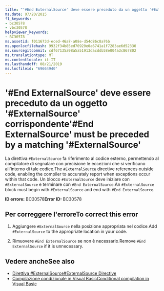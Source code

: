 ```yaml
---
title: "'#End ExternalSource' deve essere preceduto da un oggetto '#ExternalSource' corrispondente"
ms.date: 07/20/2015
f1_keywords:
- bc30578
- vbc30578
helpviewer_keywords:
- BC30578
ms.assetid: f011673d-eced-46a7-a08e-d54d86c8a76b
ms.openlocfilehash: 9932f34b85ed70920e0a6741a1f7283ae6d52330
ms.sourcegitcommit: cdf67135a98a5a51913dacddb58e004a3c867802
ms.translationtype: MT
ms.contentlocale: it-IT
ms.lasthandoff: 08/21/2019
ms.locfileid: "69664940"
---
```

# <a name="end-externalsource-must-be-preceded-by-a-matching-externalsource"></a><span data-ttu-id="5709b-102">'#End ExternalSource' deve essere preceduto da un oggetto '#ExternalSource' corrispondente</span><span class="sxs-lookup"><span data-stu-id="5709b-102">'#End ExternalSource' must be preceded by a matching '#ExternalSource'</span></span>
<span data-ttu-id="5709b-103">La direttiva `#ExternalSource` fa riferimento al codice esterno, permettendo al compilatore di segnalare con precisione le eccezioni che si verificano all'interno di tale codice.</span><span class="sxs-lookup"><span data-stu-id="5709b-103">The `#ExternalSource` directive references outside code, enabling the compiler to accurately report when exceptions occur within that code.</span></span> <span data-ttu-id="5709b-104">Un blocco `#ExternalSource` deve iniziare con `#ExternalSource` e terminare con `#End ExternalSource`.</span><span class="sxs-lookup"><span data-stu-id="5709b-104">An `#ExternalSource` block must begin with `#ExternalSource` and end with `#End ExternalSource`.</span></span>  
  
 <span data-ttu-id="5709b-105">**ID errore:** BC30578</span><span class="sxs-lookup"><span data-stu-id="5709b-105">**Error ID:** BC30578</span></span>  
  
## <a name="to-correct-this-error"></a><span data-ttu-id="5709b-106">Per correggere l'errore</span><span class="sxs-lookup"><span data-stu-id="5709b-106">To correct this error</span></span>  
  
1. <span data-ttu-id="5709b-107">Aggiungere `#ExternalSource` nella posizione appropriata nel codice.</span><span class="sxs-lookup"><span data-stu-id="5709b-107">Add `#ExternalSource` to the appropriate location in your code.</span></span>  
  
2. <span data-ttu-id="5709b-108">Rimuovere `#End ExternalSource` se non è necessario.</span><span class="sxs-lookup"><span data-stu-id="5709b-108">Remove `#End ExternalSource` if it is unnecessary.</span></span>  
  
## <a name="see-also"></a><span data-ttu-id="5709b-109">Vedere anche</span><span class="sxs-lookup"><span data-stu-id="5709b-109">See also</span></span>

- [<span data-ttu-id="5709b-110">Direttiva #ExternalSource</span><span class="sxs-lookup"><span data-stu-id="5709b-110">#ExternalSource Directive</span></span>](../../visual-basic/language-reference/directives/externalsource-directive.md)
- [<span data-ttu-id="5709b-111">Compilazione condizionale in Visual Basic</span><span class="sxs-lookup"><span data-stu-id="5709b-111">Conditional compilation in Visual Basic</span></span>](../programming-guide/program-structure/conditional-compilation.md)
